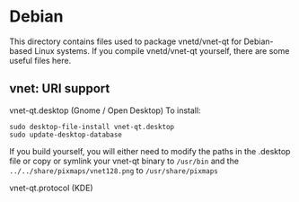 
Debian
====================
This directory contains files used to package vnetd/vnet-qt
for Debian-based Linux systems. If you compile vnetd/vnet-qt yourself, there are some useful files here.

## vnet: URI support ##


vnet-qt.desktop  (Gnome / Open Desktop)
To install:

	sudo desktop-file-install vnet-qt.desktop
	sudo update-desktop-database

If you build yourself, you will either need to modify the paths in
the .desktop file or copy or symlink your vnet-qt binary to `/usr/bin`
and the `../../share/pixmaps/vnet128.png` to `/usr/share/pixmaps`

vnet-qt.protocol (KDE)


